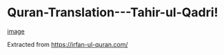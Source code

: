 # Quran-Translation---Tahir-ul-Qadri!

[image](https://user-images.githubusercontent.com/51645154/229287762-54fd7a74-d758-4332-94bb-de621e0d701b.png)

Extracted from https://irfan-ul-quran.com/
